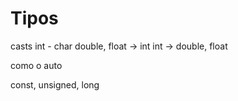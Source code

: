 # Tipos

casts
    int - char
    double, float -> int
    int -> double, float

como o auto

const, unsigned, long